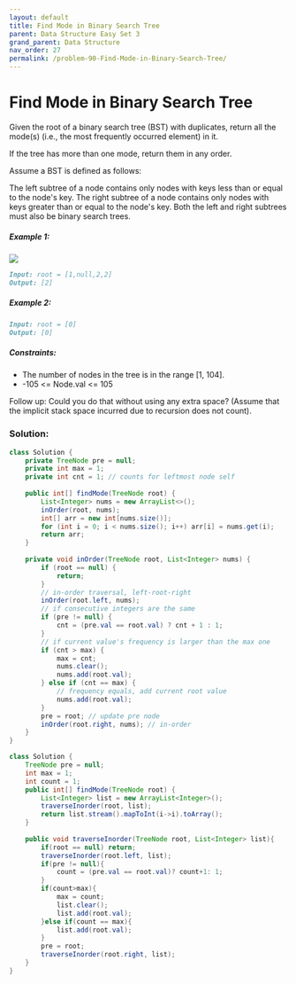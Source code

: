 ```yaml
---
layout: default
title: Find Mode in Binary Search Tree
parent: Data Structure Easy Set 3
grand_parent: Data Structure
nav_order: 27
permalink: /problem-90-Find-Mode-in-Binary-Search-Tree/
---
```

# Find Mode in Binary Search Tree

Given the root of a binary search tree (BST) with duplicates, return all the mode(s) (i.e., the most frequently occurred element) in it.

If the tree has more than one mode, return them in any order.

Assume a BST is defined as follows:

The left subtree of a node contains only nodes with keys less than or equal to the node's key.
The right subtree of a node contains only nodes with keys greater than or equal to the node's key.
Both the left and right subtrees must also be binary search trees.

##### Example 1:
![](../../assets/images/ds/mode-tree.jpeg)
```markdown
Input: root = [1,null,2,2]
Output: [2]
```
##### Example 2:
```markdown
Input: root = [0]
Output: [0]
```
##### Constraints:
* The number of nodes in the tree is in the range [1, 104].
* -105 <= Node.val <= 105

Follow up: Could you do that without using any extra space? (Assume that the implicit stack space incurred due to recursion does not count).

### Solution:
```java
class Solution {
    private TreeNode pre = null;
    private int max = 1;
    private int cnt = 1; // counts for leftmost node self
    
    public int[] findMode(TreeNode root) {
        List<Integer> nums = new ArrayList<>();
        inOrder(root, nums);
        int[] arr = new int[nums.size()];
        for (int i = 0; i < nums.size(); i++) arr[i] = nums.get(i);
        return arr;
    }
    
    private void inOrder(TreeNode root, List<Integer> nums) {
        if (root == null) {
            return;
        }
        // in-order traversal, left-root-right
        inOrder(root.left, nums);
        // if consecutive integers are the same
        if (pre != null) {
            cnt = (pre.val == root.val) ? cnt + 1 : 1;
        }
        // if current value's frequency is larger than the max one
        if (cnt > max) {
            max = cnt;
            nums.clear();
            nums.add(root.val);
        } else if (cnt == max) {
            // frequency equals, add current root value
            nums.add(root.val);
        }
        pre = root; // update pre node
        inOrder(root.right, nums); // in-order
    }
}
```

```java
class Solution {
    TreeNode pre = null;
    int max = 1;
    int count = 1;
    public int[] findMode(TreeNode root) {
        List<Integer> list = new ArrayList<Integer>();
        traverseInorder(root, list);
        return list.stream().mapToInt(i->i).toArray();
    }
    
    public void traverseInorder(TreeNode root, List<Integer> list){
        if(root == null) return;
        traverseInorder(root.left, list);
        if(pre != null){
            count = (pre.val == root.val)? count+1: 1;
        }
        if(count>max){
            max = count;
            list.clear();
            list.add(root.val);
        }else if(count == max){
            list.add(root.val);
        }
        pre = root;
        traverseInorder(root.right, list);
    }
}
```
